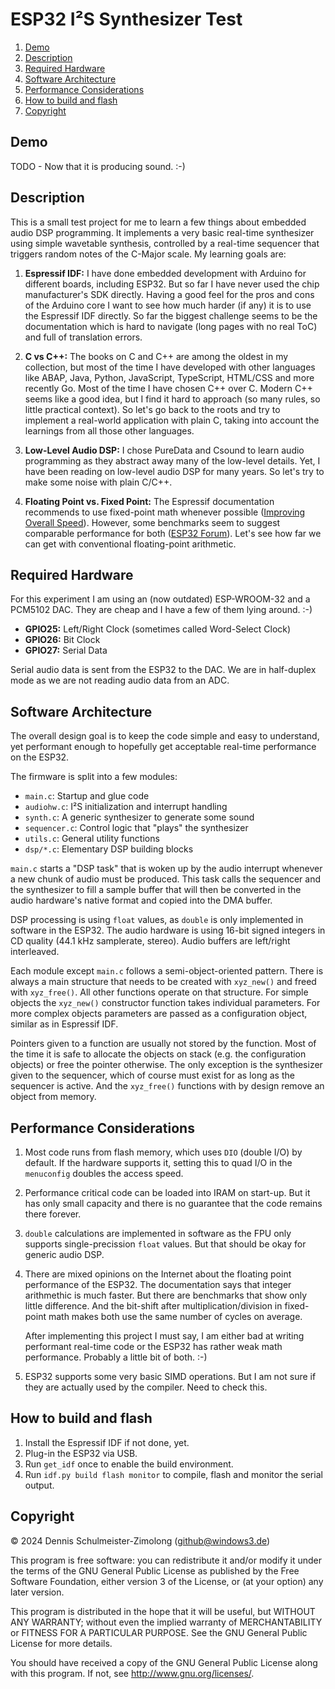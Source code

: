 ESP32 I²S Synthesizer Test
==========================

1. [Demo](#demo)
1. [Description](#description)
1. [Required Hardware](#required-hardware)
1. [Software Architecture](#software-architecture)
1. [Performance Considerations](#performance-considerations)
1. [How to build and flash](#how-to-build-and-flash)
1. [Copyright](#copyright)

Demo
----

TODO - Now that it is producing sound. :-)

Description
-----------

This is a small test project for me to learn a few things about embedded audio DSP programming.
It implements a very basic real-time synthesizer using simple wavetable synthesis, controlled
by a real-time sequencer that triggers random notes of the C-Major scale. My learning goals are:

1. **Espressif IDF:** I have done embedded development with Arduino for different boards, including
   ESP32. But so far I have never used the chip manufacturer's SDK directly. Having a good feel
   for the pros and cons of the Arduino core I want to see how much harder (if any) it is to use
   the Espressif IDF directly. So far the biggest challenge seems to be the documentation which is
   hard to navigate (long pages with no real ToC) and full of translation errors.

1. **C vs C++:** The books on C and C++ are among the oldest in my collection, but most of the time
   I have developed with other languages like ABAP, Java, Python, JavaScript, TypeScript, HTML/CSS
   and more recently Go. Most of the time I have chosen C++ over C. Modern C++ seems like a good idea,
   but I find it hard to approach (so many rules, so little practical context). So let's go back to the
   roots and try to implement a real-world application with plain C, taking into account the learnings
   from all those other languages.

1. **Low-Level Audio DSP:** I chose PureData and Csound to learn audio programming as they abstract
   away many of the low-level details. Yet, I have been reading on low-level audio DSP for many years.
   So let's try to make some noise with plain C/C++.

1. **Floating Point vs. Fixed Point:** The Espressif documentation recommends to use fixed-point math
   whenever possible ([Improving Overall Speed](https://docs.espressif.com/projects/esp-idf/en/stable/esp32/api-guides/performance/speed.html?highlight=floating%20point#improving-overall-speed)).
   However, some benchmarks seem to suggest comparable performance for both
   ([ESP32 Forum](https://www.esp32.com/viewtopic.php?f=14&t=800&start=20)).
   Let's see how far we can get with conventional floating-point arithmetic.

Required Hardware
-----------------

For this experiment I am using an (now outdated) ESP-WROOM-32 and a PCM5102 DAC. They are cheap and
I have a few of them lying around. :-)

* **GPIO25:** Left/Right Clock (sometimes called Word-Select Clock)
* **GPIO26:** Bit Clock
* **GPIO27:** Serial Data

Serial audio data is sent from the ESP32 to the DAC. We are in half-duplex mode as we are not reading
audio data from an ADC.

Software Architecture
---------------------

The overall design goal is to keep the code simple and easy to understand, yet performant enough
to hopefully get acceptable real-time performance on the ESP32.

The firmware is split into a few modules:

* `main.c`: Startup and glue code
* `audiohw.c`: I²S initialization and interrupt handling
* `synth.c`: A generic synthesizer to generate some sound
* `sequencer.c`: Control logic that "plays" the synthesizer
* `utils.c`: General utility functions
* `dsp/*.c`: Elementary DSP building blocks

`main.c` starts a "DSP task" that is woken up by the audio interrupt whenever a new chunk of audio
must be produced. This task calls the sequencer and the synthesizer to fill a sample buffer that will
then be converted in the audio hardware's native format and copied into the DMA buffer.

DSP processing is using `float` values, as `double` is only implemented in software in the ESP32.
The audio hardware is using 16-bit signed integers in CD quality (44.1 kHz samplerate, stereo).
Audio buffers are left/right interleaved.

Each module except `main.c` follows a semi-object-oriented pattern. There is always a main structure
that needs to be created with `xyz_new()` and freed with `xyz_free()`. All other functions operate
on that structure. For simple objects the `xyz_new()` constructor function takes individual parameters.
For more complex objects parameters are passed as a configuration object, similar as in Espressif IDF.

Pointers given to a function are usually not stored by the function. Most of the time it is safe to allocate
the objects on stack (e.g. the configuration objects) or free the pointer otherwise. The only exception is
the synthesizer given to the sequencer, which of course must exist for as long as the sequencer is active.
And the `xyz_free()` functions with by design remove an object from memory.

Performance Considerations
--------------------------

1. Most code runs from flash memory, which uses `DIO` (double I/O) by default. If the hardware
   supports it, setting this to quad I/O in the `menuconfig` doubles the access speed.

1. Performance critical code can be loaded into IRAM on start-up. But it has only small capacity
   and there is no guarantee that the code remains there forever.

1. `double` calculations are implemented in software as the FPU only supports single-precission
   `float` values. But that should be okay for generic audio DSP.

1. There are mixed opinions on the Internet about the floating point performance of the ESP32.
   The documentation says that integer arithmethic is much faster. But there are benchmarks that
   show only little difference. And the bit-shift after multiplication/division in fixed-point
   math makes both use the same number of cycles on average.

   After implementing this project I must say, I am either bad at writing performant real-time
   code or the ESP32 has rather weak math performance. Probably a little bit of both. :-)

1. ESP32 supports some very basic SIMD operations. But I am not sure if they are actually used
   by the compiler. Need to check this.

How to build and flash
----------------------

1. Install the Espressif IDF if not done, yet.
1. Plug-in the ESP32 via USB.
1. Run `get_idf` once to enable the build environment.
1. Run `idf.py build flash monitor` to compile, flash and monitor the serial output.

Copyright
---------

© 2024 Dennis Schulmeister-Zimolong (github@windows3.de)

This program is free software: you can redistribute it and/or modify
it under the terms of the GNU General Public License as published by
the Free Software Foundation, either version 3 of the License, or
(at your option) any later version.

This program is distributed in the hope that it will be useful,
but WITHOUT ANY WARRANTY; without even the implied warranty of
MERCHANTABILITY or FITNESS FOR A PARTICULAR PURPOSE.  See the
GNU General Public License for more details.

You should have received a copy of the GNU General Public License
along with this program.  If not, see <http://www.gnu.org/licenses/>.